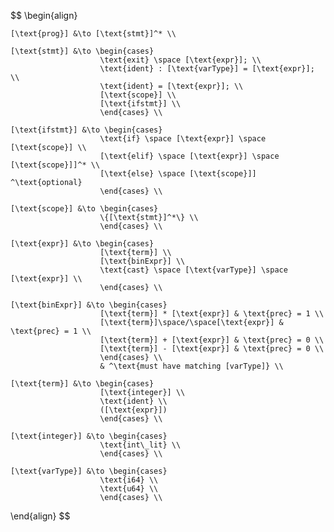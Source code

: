$$
\begin{align}

    [\text{prog}] &\to [\text{stmt}]^* \\

    [\text{stmt}] &\to \begin{cases} 
                        \text{exit} \space [\text{expr}]; \\
                        \text{ident} : [\text{varType}] = [\text{expr}]; \\
                        \text{ident} = [\text{expr}]; \\
                        [\text{scope}] \\
                        [\text{ifstmt}] \\
                        \end{cases} \\

    [\text{ifstmt}] &\to \begin{cases}
                        \text{if} \space [\text{expr}] \space [\text{scope}] \\
                        [\text{elif} \space [\text{expr}] \space  [\text{scope}]]^* \\
                        [\text{else} \space [\text{scope}]] ^\text{optional}
                        \end{cases} \\
    
    [\text{scope}] &\to \begin{cases}
                        \{[\text{stmt}]^*\} \\
                        \end{cases} \\

    [\text{expr}] &\to \begin{cases}
                        [\text{term}] \\
                        [\text{binExpr}] \\
                        \text{cast} \space [\text{varType}] \space [\text{expr}] \\
                        \end{cases} \\

    [\text{binExpr}] &\to \begin{cases}
                        [\text{term}] * [\text{expr}] & \text{prec} = 1 \\
                        [\text{term}]\space/\space[\text{expr}] & \text{prec} = 1 \\
                        [\text{term}] + [\text{expr}] & \text{prec} = 0 \\
                        [\text{term}] - [\text{expr}] & \text{prec} = 0 \\
                        \end{cases} \\
                        & ^\text{must have matching [varType]} \\
    
    [\text{term}] &\to \begin{cases}
                        [\text{integer}] \\
                        \text{ident} \\
                        ([\text{expr}])
                        \end{cases} \\

    [\text{integer}] &\to \begin{cases}
                        \text{int\_lit} \\
                        \end{cases} \\
    
    [\text{varType}] &\to \begin{cases}
                        \text{i64} \\
                        \text{u64} \\
                        \end{cases} \\

\end{align}
$$